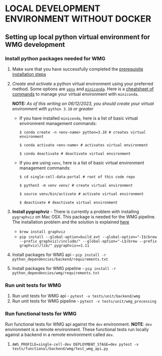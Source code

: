 # LOCAL DEVELOPMENT ENVIRONMENT WITHOUT DOCKER

## Setting up local python virtual environment for WMG development

### Install python packages needed for WMG

1. Make sure that you have successfully completed the [prerequisite installation steps](./README.md#pre-requisite-installations-and-setups)
1. _Create and activate_ a python virtual environment using your preferred method. Some options are [`venv`](https://realpython.com/python-virtual-environments-a-primer/) and [`miniconda`](https://conda.io/projects/conda/en/stable/user-guide/install/macos.html#install-macos-silent). Here is a [cheatsheet of commands](https://conda.io/projects/conda/en/stable/user-guide/cheatsheet.html) to manage your virtual environment with `miniconda`.

   **NOTE:** _As of this writing on 06/12/2023, you should create your virtual environment with_ `python 3.10` _or greater_

   - If you have installed `miniconda`, here is a list of basic virtual environment management commands:

     ```
     $ conda create -n <env-name> python=3.10 # creates virtual environment

     $ conda activate <env-name> # activates virtual environment

     $ conda deactivate # deactivate virtual environment
     ```

   - If you are using `venv`, here is a list of basic virtual environment management commands:

     ```
     $ cd single-cell-data-portal # root of this code repo

     $ python3 -m venv venv/ # create virtual environment

     $ source venv/bin/activate # activate virtual environment

     $ deactivate # deactivate virtual environment
     ```

1. **Install pygraphviz** -
   There is currently a problem with installing `pygraphviz` on Mac OSX. This package is needed for the WMG pipeline. The installation problem and the solution is explained [here](https://github.com/pygraphviz/pygraphviz/issues/11#issuecomment-1380458670)

   - `brew install graphviz`
   - `pip install --global-option=build_ext --global-option="-I$(brew --prefix graphviz)/include/" --global-option="-L$(brew --prefix graphviz)/lib/" pygraphviz==1.11`

1. Install packages for WMG api - `pip install -r python_dependencies/backend/requirements.txt`
1. Install packages for WMG pipeline - `pip install -r python_dependencies/wmg/requirements.txt`

### Run unit tests for WMG

1. Run unit tests for WMG api - `pytest -v tests/unit/backend/wmg`
1. Run unit tests for WMG pipeline - `pytest -v tests/unit/wmg_processing`

### Run functional tests for WMG

Run functional tests for WMG api against the `dev` environment.
**NOTE**: `dev` environment is a remote environment. These functional tests run locally against a backend in a remote environment called `dev`.

1. `AWS_PROFILE=single-cell-dev DEPLOYMENT_STAGE=dev pytest -v tests/functional/backend/wmg/test_wmg_api.py`
